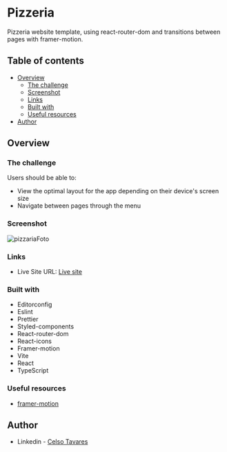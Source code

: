 # Pizzeria

Pizzeria website template, using react-router-dom and transitions between pages with framer-motion.

## Table of contents

- [Overview](#overview)
  - [The challenge](#the-challenge)
  - [Screenshot](#screenshot)
  - [Links](#links)
  - [Built with](#built-with)
  - [Useful resources](#useful-resources)
- [Author](#author)

## Overview

### The challenge

Users should be able to:

- View the optimal layout for the app depending on their device's screen size
- Navigate between pages through the menu

### Screenshot

![pizzariaFoto](https://user-images.githubusercontent.com/109553661/210371122-8fb4519f-01c5-41bd-9dca-52c986402354.PNG)

### Links

- Live Site URL: [Live site](https://pizzaria-flax-omega.vercel.app/)

### Built with

- Editorconfig
- Eslint
- Prettier
- Styled-components
- React-router-dom
- React-icons
- Framer-motion
- Vite
- React
- TypeScript

### Useful resources

- [framer-motion](https://www.framer.com/docs/component/?utm_source=google&utm_medium=adwords&utm_campaign=TW-WW-All-GS-UA-Traffic-20190326-Brand.Bmm_)

## Author

- Linkedin - [Celso Tavares](https://www.linkedin.com/in/celsotavaresjunior/)
